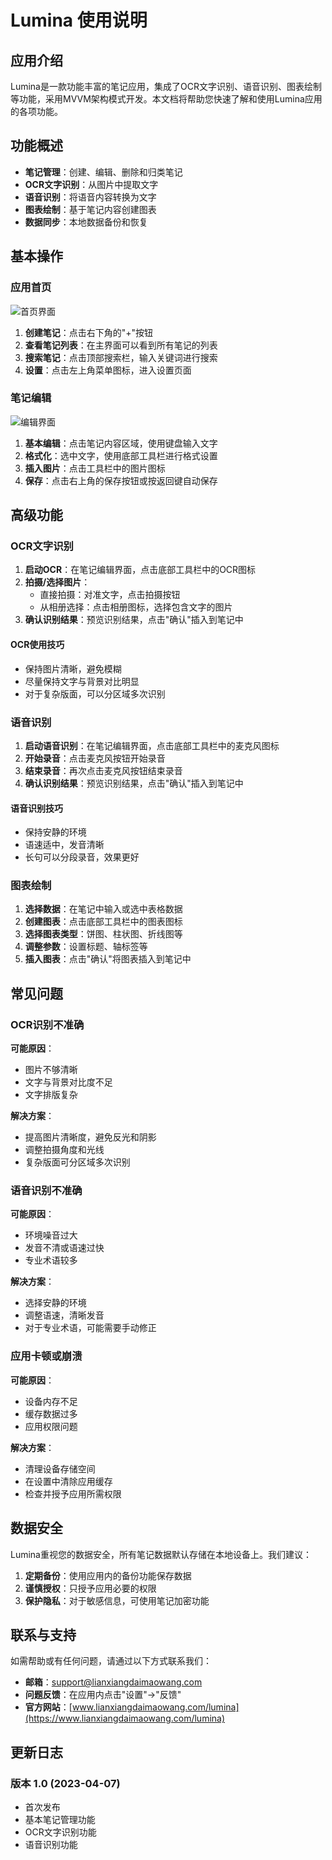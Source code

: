 # Lumina 使用说明

## 应用介绍

Lumina是一款功能丰富的笔记应用，集成了OCR文字识别、语音识别、图表绘制等功能，采用MVVM架构模式开发。本文档将帮助您快速了解和使用Lumina应用的各项功能。

## 功能概述

- **笔记管理**：创建、编辑、删除和归类笔记
- **OCR文字识别**：从图片中提取文字
- **语音识别**：将语音内容转换为文字
- **图表绘制**：基于笔记内容创建图表
- **数据同步**：本地数据备份和恢复

## 基本操作

### 应用首页

![首页界面](https://example.com/home_screen.png)

1. **创建笔记**：点击右下角的"+"按钮
2. **查看笔记列表**：在主界面可以看到所有笔记的列表
3. **搜索笔记**：点击顶部搜索栏，输入关键词进行搜索
4. **设置**：点击左上角菜单图标，进入设置页面

### 笔记编辑

![编辑界面](https://example.com/edit_screen.png)

1. **基本编辑**：点击笔记内容区域，使用键盘输入文字
2. **格式化**：选中文字，使用底部工具栏进行格式设置
3. **插入图片**：点击工具栏中的图片图标
4. **保存**：点击右上角的保存按钮或按返回键自动保存

## 高级功能

### OCR文字识别

1. **启动OCR**：在笔记编辑界面，点击底部工具栏中的OCR图标
2. **拍摄/选择图片**：
   - 直接拍摄：对准文字，点击拍摄按钮
   - 从相册选择：点击相册图标，选择包含文字的图片
3. **确认识别结果**：预览识别结果，点击"确认"插入到笔记中

#### OCR使用技巧

- 保持图片清晰，避免模糊
- 尽量保持文字与背景对比明显
- 对于复杂版面，可以分区域多次识别

### 语音识别

1. **启动语音识别**：在笔记编辑界面，点击底部工具栏中的麦克风图标
2. **开始录音**：点击麦克风按钮开始录音
3. **结束录音**：再次点击麦克风按钮结束录音
4. **确认识别结果**：预览识别结果，点击"确认"插入到笔记中

#### 语音识别技巧

- 保持安静的环境
- 语速适中，发音清晰
- 长句可以分段录音，效果更好

### 图表绘制

1. **选择数据**：在笔记中输入或选中表格数据
2. **创建图表**：点击底部工具栏中的图表图标
3. **选择图表类型**：饼图、柱状图、折线图等
4. **调整参数**：设置标题、轴标签等
5. **插入图表**：点击"确认"将图表插入到笔记中

## 常见问题

### OCR识别不准确

**可能原因**：
- 图片不够清晰
- 文字与背景对比度不足
- 文字排版复杂

**解决方案**：
- 提高图片清晰度，避免反光和阴影
- 调整拍摄角度和光线
- 复杂版面可分区域多次识别

### 语音识别不准确

**可能原因**：
- 环境噪音过大
- 发音不清或语速过快
- 专业术语较多

**解决方案**：
- 选择安静的环境
- 调整语速，清晰发音
- 对于专业术语，可能需要手动修正

### 应用卡顿或崩溃

**可能原因**：
- 设备内存不足
- 缓存数据过多
- 应用权限问题

**解决方案**：
- 清理设备存储空间
- 在设置中清除应用缓存
- 检查并授予应用所需权限

## 数据安全

Lumina重视您的数据安全，所有笔记数据默认存储在本地设备上。我们建议：

1. **定期备份**：使用应用内的备份功能保存数据
2. **谨慎授权**：只授予应用必要的权限
3. **保护隐私**：对于敏感信息，可使用笔记加密功能

## 联系与支持

如需帮助或有任何问题，请通过以下方式联系我们：

- **邮箱**：support@lianxiangdaimaowang.com
- **问题反馈**：在应用内点击"设置"->"反馈"
- **官方网站**：[www.lianxiangdaimaowang.com/lumina](https://www.lianxiangdaimaowang.com/lumina)

## 更新日志

### 版本 1.0 (2023-04-07)
- 首次发布
- 基本笔记管理功能
- OCR文字识别功能
- 语音识别功能 